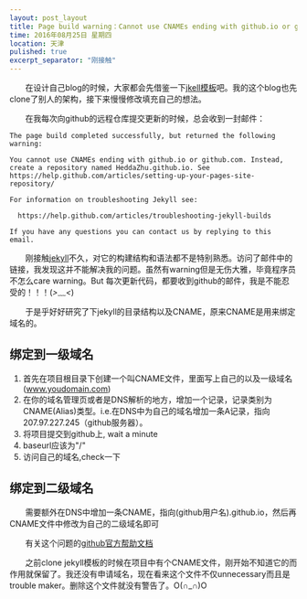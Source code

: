 ```yaml
---
layout: post_layout
title: Page build warning：Cannot use CNAMEs ending with github.io or github.com
time: 2016年08月25日 星期四
location: 天津
pulished: true
excerpt_separator: "刚接触"
---
```

&#160; &#160; &#160; &#160;在设计自己blog的时候，大家都会先借鉴一下[jkell模板](http://jekyllthemes.org/)吧。我的这个blog也先clone了别人的架构，接下来慢慢修改填充自己的想法。


&#160; &#160; &#160; &#160;在我每次向github的远程仓库提交更新的时候，总会收到一封邮件：

```
The page build completed successfully, but returned the following warning:

You cannot use CNAMEs ending with github.io or github.com. Instead, create a repository named HeddaZhu.github.io. See https://help.github.com/articles/setting-up-your-pages-site-repository/

For information on troubleshooting Jekyll see:

  https://help.github.com/articles/troubleshooting-jekyll-builds

If you have any questions you can contact us by replying to this email.
```


&#160; &#160; &#160; &#160;刚接触[jekyll](http://jekyll.bootcss.com/)不久，对它的构建结构和语法都不是特别熟悉。访问了邮件中的链接，我发现这并不能解决我的问题。虽然有warning但是无伤大雅，毕竟程序员不怎么care warning。But 每次更新代码，都要收到github的邮件，我是不能忍受的！！！(*>﹏<*) 

&#160; &#160; &#160; &#160;于是乎好好研究了下jekyll的目录结构以及CNAME，原来CNAME是用来绑定域名的。  

## 绑定到一级域名

1. 首先在项目根目录下创建一个叫CNAME文件，里面写上自己的以及一级域名(www.youdomain.com)
2. 在你的域名管理页或者是DNS解析的地方，增加一个记录，记录类别为CNAME(Alias)类型。i.e.在DNS中为自己的域名增加一条A记录，指向207.97.227.245（github服务器）。
3. 将项目提交到github上, wait a minute
4. baseurl应该为"/"
5. 访问自己的域名,check一下

## 绑定到二级域名

&#160; &#160; &#160; &#160;需要额外在DNS中增加一条CNAME，指向(github用户名).github.io，然后再CNAME文件中修改为自己的二级域名即可

&#160; &#160; &#160; &#160;有关这个问题的[github官方帮助文档](https://help.github.com/articles/using-a-custom-domain-with-github-pages/)



&#160; &#160; &#160; &#160;之前clone jekyll模板的时候在项目中有个CNAME文件，刚开始不知道它的而作用就保留了。我还没有申请域名，现在看来这个文件不仅unnecessary而且是trouble maker。删除这个文件就没有警告了。O(∩_∩)O
